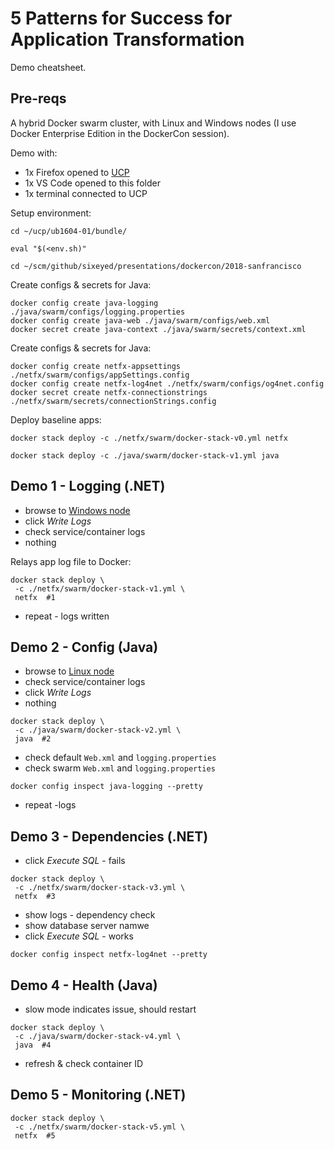 # 5 Patterns for Success for Application Transformation

Demo cheatsheet.

## Pre-reqs

A hybrid Docker swarm cluster, with Linux and Windows nodes (I use Docker Enterprise Edition in the DockerCon session).

Demo with:

- 1x Firefox opened to [UCP](https://ub1604-01)
- 1x VS Code opened to this folder
- 1x terminal connected to UCP

Setup environment:

```
cd ~/ucp/ub1604-01/bundle/

eval "$(<env.sh)"

cd ~/scm/github/sixeyed/presentations/dockercon/2018-sanfrancisco
```

Create configs & secrets for Java:

```
docker config create java-logging ./java/swarm/configs/logging.properties
docker config create java-web ./java/swarm/configs/web.xml
docker secret create java-context ./java/swarm/secrets/context.xml
```

Create configs & secrets for Java:

```
docker config create netfx-appsettings ./netfx/swarm/configs/appSettings.config
docker config create netfx-log4net ./netfx/swarm/configs/og4net.config
docker secret create netfx-connectionstrings ./netfx/swarm/secrets/connectionStrings.config
```

Deploy baseline apps:

```
docker stack deploy -c ./netfx/swarm/docker-stack-v0.yml netfx

docker stack deploy -c ./java/swarm/docker-stack-v1.yml java
```

## Demo 1 - Logging (.NET)

- browse to [Windows node](http://win2016-01:8080)
- click _Write Logs_
- check service/container logs
- nothing

Relays app log file to Docker:

```
docker stack deploy \
 -c ./netfx/swarm/docker-stack-v1.yml \
 netfx  #1
```

- repeat - logs written

## Demo 2 - Config (Java)

- browse to [Linux node](http://ub1604-01:8070)
- check service/container logs
- click _Write Logs_
- nothing

```
docker stack deploy \
 -c ./java/swarm/docker-stack-v2.yml \
 java  #2
```

- check default `Web.xml` and `logging.properties`
- check swarm `Web.xml` and `logging.properties`

```
docker config inspect java-logging --pretty
```

- repeat
  -logs

## Demo 3 - Dependencies (.NET)

- click _Execute SQL_ - fails

```
docker stack deploy \
 -c ./netfx/swarm/docker-stack-v3.yml \
 netfx  #3
```

- show logs - dependency check
- show database server namwe
- click _Execute SQL_ - works

```
docker config inspect netfx-log4net --pretty
```

## Demo 4 - Health (Java)

- slow mode indicates issue, should restart

```
docker stack deploy \
 -c ./java/swarm/docker-stack-v4.yml \
 java  #4
```

- refresh & check container ID

## Demo 5 - Monitoring (.NET)

```
docker stack deploy \
 -c ./netfx/swarm/docker-stack-v5.yml \
 netfx  #5
```
